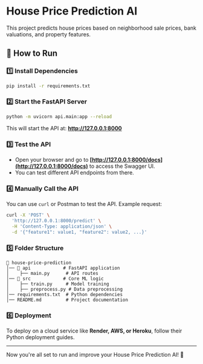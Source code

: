 # House Price Prediction AI

This project predicts house prices based on neighborhood sale prices, bank valuations, and property features.

## 🚀 How to Run

### 1️⃣ Install Dependencies
```sh
pip install -r requirements.txt
```

### 2️⃣ Start the FastAPI Server
```sh
python -m uvicorn api.main:app --reload
```

This will start the API at: **http://127.0.0.1:8000**

### 3️⃣ Test the API

- Open your browser and go to **[http://127.0.0.1:8000/docs](http://127.0.0.1:8000/docs)** to access the Swagger UI.
- You can test different API endpoints from there.

### 4️⃣ Manually Call the API

You can use `curl` or Postman to test the API. Example request:

```sh
curl -X 'POST' \
  'http://127.0.0.1:8000/predict' \
  -H 'Content-Type: application/json' \
  -d '{"feature1": value1, "feature2": value2, ...}'
```

### 5️⃣ Folder Structure
```
📂 house-price-prediction
│── 📂 api            # FastAPI application
│    ├── main.py      # API routes
│── 📂 src            # Core ML logic
│    ├── train.py     # Model training
│    ├── preprocess.py # Data preprocessing
│── requirements.txt  # Python dependencies
│── README.md         # Project documentation
```

### 6️⃣ Deployment
To deploy on a cloud service like **Render, AWS, or Heroku**, follow their Python deployment guides.

---

Now you're all set to run and improve your House Price Prediction AI! 🚀

